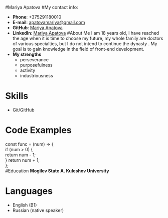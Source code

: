 #Mariya Apatova 
#My contact info:
* __Phone__: +375291180010
* __E-mail__: apatovamariya@gmail.com
* __GitHub__: [Mariya Apatova](https://github.com/mariyaapatova)
* __LinkedIn__: [Mariya Apatova](https://www.linkedin.com/in/mariya-apatova-a5a29621a/)
#About Me
I am 18 years old, I have reached the age when it is time to choose my future, my whole family are doctors of various specialties, but I do not intend to continue the dynasty . My goal is to gain knowledge in the field of front-end development.
* __My strengths__
  * perseverance
  * purposefulness
  * activity
  * industriousness
# Skills
* Git/GitHub
# Code Examples
const func = (num) => {  
  if (num > 0) {  
    return num - 1;  
  }
  return num + 1;  
};  
#Education
__Mogilev State A. Kuleshov University__
# Languages
* English (B1)
* Russian (native speaker)